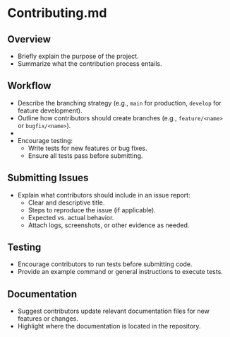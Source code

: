# Contributing.md

## Overview
- Briefly explain the purpose of the project.
- Summarize what the contribution process entails.

## Workflow
- Describe the branching strategy (e.g., `main` for production, `develop` for feature development).
- Outline how contributors should create branches (e.g., `feature/<name>` or `bugfix/<name>`).
- 
- Encourage testing:
  - Write tests for new features or bug fixes.
  - Ensure all tests pass before submitting.

## Submitting Issues
- Explain what contributors should include in an issue report:
  - Clear and descriptive title.
  - Steps to reproduce the issue (if applicable).
  - Expected vs. actual behavior.
  - Attach logs, screenshots, or other evidence as needed.

## Testing
- Encourage contributors to run tests before submitting code.
- Provide an example command or general instructions to execute tests.

## Documentation
- Suggest contributors update relevant documentation files for new features or changes.
- Highlight where the documentation is located in the repository.

